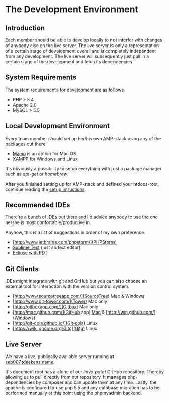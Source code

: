 # The Development Environment

## Introduction

Each member should be able to develop locally to not interfer with changes of anybody else on the live server. The live server is only a representation of a certain stage of development overall and is completely independent from any development.
The live server will subsequently just pull in a certain stage of the development and fetch its dependencies.

## System Requirements

The system requirements for development are as follows

* PHP > 5.4
* Apache 2.0
* MySQL > 5.5

## Local Development Environment

Every team member should set up her/his own AMP-stack using any of the packages out there.

* [Mamp](http://www.mamp.info/) is an option for Mac OS
* [XAMPP](http://www.apachefriends.org/) for Windows and Linux

It's obviously a possibility to setup everything with just a package manager such as *apt-get* or *homebrew*.

After you finished setting up for AMP-stack and defined your htdocs-root, continue reading the [setup intructions](patat-installation.md).

## Recommended IDEs

There're a bunch of IDEs out there and I'd advice anybody to use the one he/she is most confortable/productive in.

Anyhow, this is a list of suggestions in order of my own preference.

* [http://www.jetbrains.com/phpstorm/](PHPStorm)
* [Sublime Text](http://www.sublimetext.com/3) (just an text editor)
* [Eclipse with PDT](http://www.eclipse.org/pdt/downloads/)

## Git Clients

IDEs might integrate with git and GitHub but you can also choose an external tool for interaction with the version control system.

* [http://www.sourcetreeapp.com/](SourceTree) Mac & Windows
* [http://www.git-tower.com/](Tower) Mac only
* [http://gitboxapp.com/](Gitbox) Mac only
* [http://mac.github.com/](GitHub app) [Mac](http://mac.github.com/) & [http://win.github.com/](Windows)
* [http://git-cola.github.io/](Git-cola) Linux
* [https://wiki.gnome.org/Gitg](Gitg) Linux

## Live Server

We have a live, publically available server running at [sep007.tdeekens.name](http://sep007.tdeekens.name).

It's document root has a clone of our *lmvc-patat* GitHub repository. Thereby allowing us to pull directly from our repository. It manages php-dependencies by composer and can update them at any time.
Lastly, the apache is configured to use php 5.5 and any database migration has to be performed manually at this point using the phpmyadmin backend.